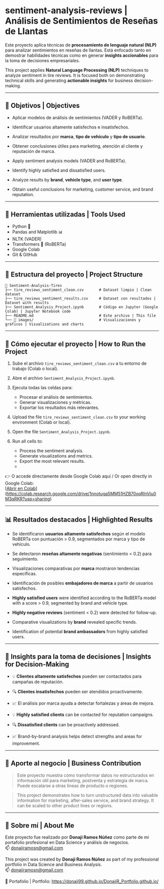
# sentiment-analysis-reviews | Análisis de Sentimientos de Reseñas de Llantas

Este proyecto aplica técnicas de **procesamiento de lenguaje natural (NLP)** para analizar sentimientos en reseñas de llantas. 
Está enfocado tanto en demostrar habilidades técnicas como en generar **insights accionables** para la toma de decisiones empresariales.

This project applies **Natural Language Processing (NLP)** techniques to analyze sentiment in tire reviews. 
It is focused both on demonstrating technical skills and generating **actionable insights** for business decision-making.

---

## 📌 Objetivos | Objectives

- Aplicar modelos de análisis de sentimientos (VADER y RoBERTa).
- Identificar usuarios altamente satisfechos e insatisfechos.
- Analizar resultados por **marca**, **tipo de vehículo** y **tipo de usuario**.
- Obtener conclusiones útiles para marketing, atención al cliente y reputación de marca.

- Apply sentiment analysis models (VADER and RoBERTa).
- Identify highly satisfied and dissatisfied users.
- Analyze results by **brand**, **vehicle type**, and **user type**.
- Obtain useful conclusions for marketing, customer service, and brand reputation.

---

## 🧠 Herramientas utilizadas | Tools Used

- Python 🐍  
- Pandas and Matplotlib 📊  
- NLTK (VADER)  
- Transformers 🤗 (RoBERTa)  
- Google Colab  
- Git & GitHub  

---

## 📁 Estructura del proyecto | Project Structure

```
📂 Sentiment-Analysis-Tires
├── tire_reviews_sentiment_clean.csv       # Dataset limpio | Clean dataset
├── tire_reviews_sentiment_results.csv     # Dataset con resultados | Dataset with results
├── Sentiment_Analysis_Project.ipynb       # Código en Jupyter (Google Colab) | Jupyter Notebook code
├── README.md                              # Este archivo | This file
└── 📂 images/                              # Visualizaciones y gráficos | Visualizations and charts
```

---

## 🚀 Cómo ejecutar el proyecto | How to Run the Project

1. Sube el archivo `tire_reviews_sentiment_clean.csv` a tu entorno de trabajo (Colab o local).
2. Abre el archivo `Sentiment_Analysis_Project.ipynb`.
3. Ejecuta todas las celdas para:
   - Procesar el análisis de sentimientos.
   - Generar visualizaciones y métricas.
   - Exportar los resultados más relevantes.

1. Upload the file `tire_reviews_sentiment_clean.csv` to your working environment (Colab or local).
2. Open the file `Sentiment_Analysis_Project.ipynb`.
3. Run all cells to:
   - Process the sentiment analysis.
   - Generate visualizations and metrics.
   - Export the most relevant results.
   - 
👉 O accede directamente desde Google Colab aquí / Or open directly in Google Colab:  
[[Abrir en Colab]([https://colab.research.google.com/drive/1nnotuga5MM51HZB70xqRlnViu0M3qRKR?usp=sharing)](https://colab.research.google.com/drive/1nnotuga5MM51HZB70xqRlnViu0M3qRKR?usp=sharing)

---

## 📊 Resultados destacados | Highlighted Results

- Se identificaron **usuarios altamente satisfechos** según el modelo RoBERTa con puntuación > 0.9, segmentados por marca y tipo de vehículo.
- Se detectaron **reseñas altamente negativas** (sentimiento < 0.2) para seguimiento.
- Visualizaciones comparativas por **marca** mostraron tendencias específicas.
- Identificación de posibles **embajadores de marca** a partir de usuarios satisfechos.

- **Highly satisfied users** were identified according to the RoBERTa model with a score > 0.9, segmented by brand and vehicle type.
- **Highly negative reviews** (sentiment < 0.2) were detected for follow-up.
- Comparative visualizations by **brand** revealed specific trends.
- Identification of potential **brand ambassadors** from highly satisfied users.

---

## 🧩 Insights para la toma de decisiones | Insights for Decision-Making

- 💡 **Clientes altamente satisfechos** pueden ser contactados para campañas de reputación.
- 🔍 **Clientes insatisfechos** pueden ser atendidos proactivamente.
- 📈 El análisis por marca ayuda a detectar fortalezas y áreas de mejora.

- 💡 **Highly satisfied clients** can be contacted for reputation campaigns.
- 🔍 **Dissatisfied clients** can be proactively addressed.
- 📈 Brand-by-brand analysis helps detect strengths and areas for improvement.

---

## 💼 Aporte al negocio | Business Contribution

> Este proyecto muestra cómo transformar datos no estructurados en información útil para marketing, postventa y estrategia de marca. Puede escalarse a otras líneas de producto o regiones.

> This project demonstrates how to turn unstructured data into valuable information for marketing, after-sales service, and brand strategy. It can be scaled to other product lines or regions.

---

## 🙋 Sobre mí | About Me

Este proyecto fue realizado por **Donaji Ramos Núñez** como parte de mi portafolio profesional en Data Science y análisis de negocios.  
📫 donajiramosn@gmail.com

This project was created by **Donaji Ramos Núñez** as part of my professional portfolio in Data Science and Business Analysis.  
📫 donajiramosn@gmail.com

🔗 Portafolio | Portfolio: https://donaji99.github.io/DonajiR_Portfolio.github.io/
